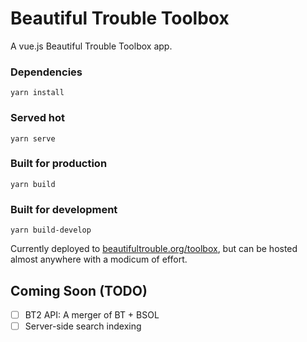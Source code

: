 # Beautiful Trouble Toolbox

A vue.js Beautiful Trouble Toolbox app.

### Dependencies
```
yarn install
```

### Served hot
```
yarn serve
```

### Built for production
```
yarn build
```

### Built for development
```
yarn build-develop
```

Currently deployed to [beautifultrouble.org/toolbox](https://beautifultrouble.org/toolbox), but can be hosted almost anywhere with a modicum of effort.


## Coming Soon (TODO)

- [ ] BT2 API: A merger of BT + BSOL
- [ ] Server-side search indexing
